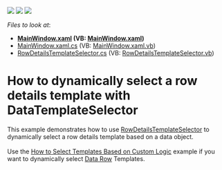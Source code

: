 <!-- default badges list -->
![](https://img.shields.io/endpoint?url=https://codecentral.devexpress.com/api/v1/VersionRange/128650174/21.1.5%2B)
[![](https://img.shields.io/badge/Open_in_DevExpress_Support_Center-FF7200?style=flat-square&logo=DevExpress&logoColor=white)](https://supportcenter.devexpress.com/ticket/details/E20021)
[![](https://img.shields.io/badge/📖_How_to_use_DevExpress_Examples-e9f6fc?style=flat-square)](https://docs.devexpress.com/GeneralInformation/403183)
<!-- default badges end -->
<!-- default file list -->
*Files to look at*:

* **[MainWindow.xaml](./CS/Grid_RowDetailsTemplateSelector/MainWindow.xaml) (VB: [MainWindow.xaml](./VB/Grid_RowDetailsTemplateSelector/MainWindow.xaml))**
* [MainWindow.xaml.cs](./CS/Grid_RowDetailsTemplateSelector/MainWindow.xaml.cs) (VB: [MainWindow.xaml.vb](./VB/Grid_RowDetailsTemplateSelector/MainWindow.xaml.vb))
* [RowDetailsTemplateSelector.cs](./CS/Grid_RowDetailsTemplateSelector/RowDetailsTemplateSelector.cs) (VB: [RowDetailsTemplateSelector.vb](./VB/Grid_RowDetailsTemplateSelector/RowDetailsTemplateSelector.vb))
<!-- default file list end -->
# How to dynamically select a row details template with DataTemplateSelector


<p>This example demonstrates how to use <a href="https://documentation.devexpress.com/WPF/DevExpress.Xpf.Grid.TableView.RowDetailsTemplateSelector.property">RowDetailsTemplateSelector</a> to dynamically select a row details template based on a data object.<br><br>Use the <a href="https://www.devexpress.com/Support/Center/p/E1667">How to Select Templates Based on Custom Logic</a> example if you want to dynamically select <a href="https://documentation.devexpress.com/WPF/6321/Controls-and-Libraries/Data-Grid/Visual-Elements/Table-View-Elements/Data-Row">Data Row</a> Templates.</p>

<br/>


